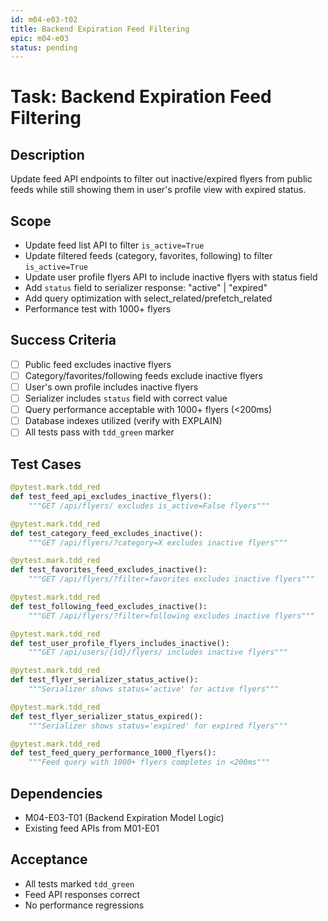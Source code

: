 ```yaml
---
id: m04-e03-t02
title: Backend Expiration Feed Filtering
epic: m04-e03
status: pending
---
```


# Task: Backend Expiration Feed Filtering

## Description
Update feed API endpoints to filter out inactive/expired flyers from public feeds while still showing them in user's profile view with expired status.

## Scope
- Update feed list API to filter `is_active=True`
- Update filtered feeds (category, favorites, following) to filter `is_active=True`
- Update user profile flyers API to include inactive flyers with status field
- Add `status` field to serializer response: "active" | "expired"
- Add query optimization with select_related/prefetch_related
- Performance test with 1000+ flyers

## Success Criteria
- [ ] Public feed excludes inactive flyers
- [ ] Category/favorites/following feeds exclude inactive flyers
- [ ] User's own profile includes inactive flyers
- [ ] Serializer includes `status` field with correct value
- [ ] Query performance acceptable with 1000+ flyers (<200ms)
- [ ] Database indexes utilized (verify with EXPLAIN)
- [ ] All tests pass with `tdd_green` marker

## Test Cases
```python
@pytest.mark.tdd_red
def test_feed_api_excludes_inactive_flyers():
    """GET /api/flyers/ excludes is_active=False flyers"""

@pytest.mark.tdd_red
def test_category_feed_excludes_inactive():
    """GET /api/flyers/?category=X excludes inactive flyers"""

@pytest.mark.tdd_red
def test_favorites_feed_excludes_inactive():
    """GET /api/flyers/?filter=favorites excludes inactive flyers"""

@pytest.mark.tdd_red
def test_following_feed_excludes_inactive():
    """GET /api/flyers/?filter=following excludes inactive flyers"""

@pytest.mark.tdd_red
def test_user_profile_flyers_includes_inactive():
    """GET /api/users/{id}/flyers/ includes inactive flyers"""

@pytest.mark.tdd_red
def test_flyer_serializer_status_active():
    """Serializer shows status='active' for active flyers"""

@pytest.mark.tdd_red
def test_flyer_serializer_status_expired():
    """Serializer shows status='expired' for expired flyers"""

@pytest.mark.tdd_red
def test_feed_query_performance_1000_flyers():
    """Feed query with 1000+ flyers completes in <200ms"""
```

## Dependencies
- M04-E03-T01 (Backend Expiration Model Logic)
- Existing feed APIs from M01-E01

## Acceptance
- All tests marked `tdd_green`
- Feed API responses correct
- No performance regressions
